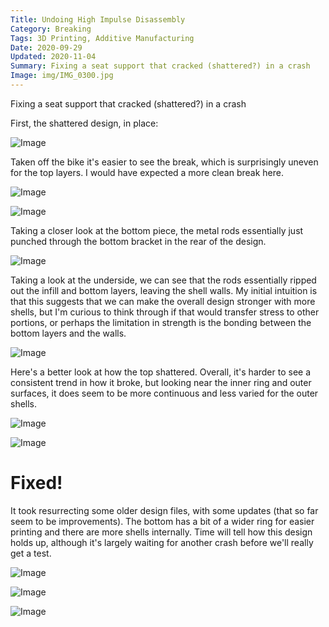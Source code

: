 ```yaml
---
Title: Undoing High Impulse Disassembly
Category: Breaking
Tags: 3D Printing, Additive Manufacturing
Date: 2020-09-29
Updated: 2020-11-04
Summary: Fixing a seat support that cracked (shattered?) in a crash
Image: img/IMG_0300.jpg
---
```


Fixing a seat support that cracked (shattered?) in a crash

First, the shattered design, in place:

![Image]({attach}/img/IMG_0292.jpg)

Taken off the bike it's easier to see the break, which is surprisingly uneven
for the top layers. I would have expected a more clean break here.

![Image]({attach}/img/IMG_0299.jpg)

![Image]({attach}/img/IMG_0298.jpg)

Taking a closer look at the bottom piece, the metal rods essentially just
punched through the bottom bracket in the rear of the design.

![Image]({attach}/img/IMG_0297.jpg)

Taking a look at the underside, we can see that the rods essentially ripped out
the infill and bottom layers, leaving the shell walls. 
My initial intuition is that this suggests that we can
make the overall design stronger with more shells, but I'm curious to think
through if that would transfer stress to other portions, or perhaps the
limitation in strength is the bonding between the bottom layers and the walls.

![Image]({attach}/img/IMG_0296.jpg)

Here's a better look at how the top shattered. Overall, it's harder to see a
consistent trend in how it broke, but looking near the inner ring and outer
surfaces, it does seem to be more continuous and less varied for the outer
shells.

![Image]({attach}/img/IMG_0293.jpg)

![Image]({attach}/img/IMG_0295.jpg)

# Fixed!

It took resurrecting some older design files, with some updates (that so far
seem to be improvements). The bottom has a bit of a wider ring for easier
printing and there are more shells internally. Time will tell how this design
holds up, although it's largely waiting for another crash before we'll really
get a test.

![Image]({attach}/img/IMG_0300.jpg)

![Image]({attach}/img/IMG_0307.jpg)

![Image]({attach}/img/IMG_0308.jpg)
